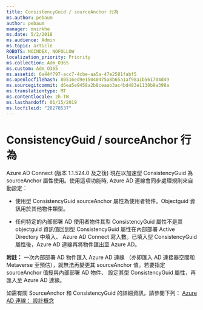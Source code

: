 ```yaml
---
title: ConsistencyGuid / sourceAnchor 行為
ms.author: pebaum
author: pebaum
manager: mnirkhe
ms.date: 5/2/2018
ms.audience: Admin
ms.topic: article
ROBOTS: NOINDEX, NOFOLLOW
localization_priority: Priority
ms.collection: Adm_O365
ms.custom: Adm_O365
ms.assetid: 6a44f797-acc7-4cbe-aa5a-47e2581fabf5
ms.openlocfilehash: 80516ed9e15040475a8b65a1af98a1b561704d49
ms.sourcegitcommit: d6ea5e9458a2b8ceaab3ac4bd483e1130b9a398a
ms.translationtype: MT
ms.contentlocale: zh-TW
ms.lasthandoff: 01/15/2019
ms.locfileid: "28278537"
---
```

# <a name="consistencyguid--sourceanchor-behavior"></a>ConsistencyGuid / sourceAnchor 行為

Azure AD Connect (版本 1.1.524.0 及之後) 現在以加速型 ConsistencyGuid 為 sourceAnchor 屬性使用。使用這項功能時, Azure AD 連線會同步處理規則來自動設定：
  
- 使用型 ConsistencyGuid sourceAnchor 屬性為使用者物件。Objectguid 資訊用於其他物件類型。
    
- 任何特定的內部部署 AD 使用者物件其型 ConsistencyGuid 屬性不是其 objectguid 資訊值回到型 ConsistencyGuid 屬性在內部部署 Active Directory 中填入、 Azure AD Connect 寫入數。已填入型 ConsistencyGuid 屬性後，Azure AD 連線再將物件匯出至 Azure AD。
    
 **附註：** 一次內部部署 AD 物件匯入 Azure AD 連線 （亦即匯入 AD 連接器空間和 Metaverse 至預估），就無法再變更其 sourceAnchor 值。若要指定 sourceAnchor 值授與內部部署 AD 物件、 設定其型 ConsistencyGuid 屬性，再匯入至 Azure AD 連線。 
  
如需有關 SourceAnchor 和 ConsistencyGuid 的詳細資訊，請參閱下列： [Azure AD 連線： 設計概念](https://docs.microsoft.com/en-us/azure/active-directory/connect/active-directory-aadconnect-design-concepts)
  

